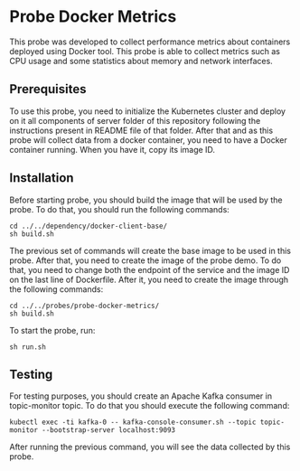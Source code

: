 
# Probe Docker Metrics
This probe was developed to collect performance metrics about containers deployed using Docker tool. This probe is able to collect metrics such as CPU usage and some statistics about memory and network interfaces.
## Prerequisites
To use this probe, you need to initialize the Kubernetes cluster and deploy on it all components of server folder of this repository following the instructions present in README file of that folder.
After that and as this probe will collect data from a docker container, you need to have a Docker container running. When you have it, copy its image ID.
## Installation
Before starting probe, you should build the image that will be used by the probe. To do that, you should run the following commands:

```
cd ../../dependency/docker-client-base/
sh build.sh
```

The previous set of commands will create the base image to be used in this probe. After that, you need to create the image of the probe demo. 
To do that, you need to change both the endpoint of the service and the image ID on the last line of Dockerfile. After it,  you need to create the image through the following commands:

```
cd ../../probes/probe-docker-metrics/
sh build.sh
```

To start the probe, run:
```
sh run.sh
```
## Testing
For testing purposes, you should create an Apache Kafka consumer in topic-monitor topic. To do that you should execute the following command:
```
kubectl exec -ti kafka-0 -- kafka-console-consumer.sh --topic topic-monitor --bootstrap-server localhost:9093
```
After running the previous command, you will see the data collected by this probe.

